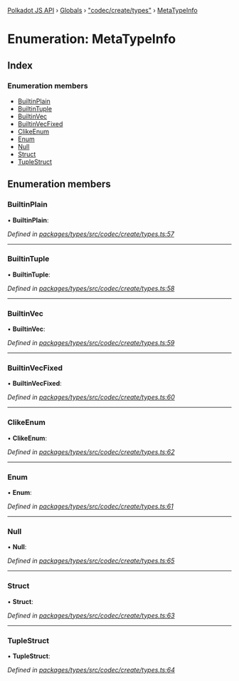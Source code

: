 [Polkadot JS API](../README.md) › [Globals](../globals.md) › ["codec/create/types"](../modules/_codec_create_types_.md) › [MetaTypeInfo](_codec_create_types_.metatypeinfo.md)

# Enumeration: MetaTypeInfo

## Index

### Enumeration members

* [BuiltinPlain](_codec_create_types_.metatypeinfo.md#builtinplain)
* [BuiltinTuple](_codec_create_types_.metatypeinfo.md#builtintuple)
* [BuiltinVec](_codec_create_types_.metatypeinfo.md#builtinvec)
* [BuiltinVecFixed](_codec_create_types_.metatypeinfo.md#builtinvecfixed)
* [ClikeEnum](_codec_create_types_.metatypeinfo.md#clikeenum)
* [Enum](_codec_create_types_.metatypeinfo.md#enum)
* [Null](_codec_create_types_.metatypeinfo.md#null)
* [Struct](_codec_create_types_.metatypeinfo.md#struct)
* [TupleStruct](_codec_create_types_.metatypeinfo.md#tuplestruct)

## Enumeration members

###  BuiltinPlain

• **BuiltinPlain**:

*Defined in [packages/types/src/codec/create/types.ts:57](https://github.com/polkadot-js/api/blob/006c686c1/packages/types/src/codec/create/types.ts#L57)*

___

###  BuiltinTuple

• **BuiltinTuple**:

*Defined in [packages/types/src/codec/create/types.ts:58](https://github.com/polkadot-js/api/blob/006c686c1/packages/types/src/codec/create/types.ts#L58)*

___

###  BuiltinVec

• **BuiltinVec**:

*Defined in [packages/types/src/codec/create/types.ts:59](https://github.com/polkadot-js/api/blob/006c686c1/packages/types/src/codec/create/types.ts#L59)*

___

###  BuiltinVecFixed

• **BuiltinVecFixed**:

*Defined in [packages/types/src/codec/create/types.ts:60](https://github.com/polkadot-js/api/blob/006c686c1/packages/types/src/codec/create/types.ts#L60)*

___

###  ClikeEnum

• **ClikeEnum**:

*Defined in [packages/types/src/codec/create/types.ts:62](https://github.com/polkadot-js/api/blob/006c686c1/packages/types/src/codec/create/types.ts#L62)*

___

###  Enum

• **Enum**:

*Defined in [packages/types/src/codec/create/types.ts:61](https://github.com/polkadot-js/api/blob/006c686c1/packages/types/src/codec/create/types.ts#L61)*

___

###  Null

• **Null**:

*Defined in [packages/types/src/codec/create/types.ts:65](https://github.com/polkadot-js/api/blob/006c686c1/packages/types/src/codec/create/types.ts#L65)*

___

###  Struct

• **Struct**:

*Defined in [packages/types/src/codec/create/types.ts:63](https://github.com/polkadot-js/api/blob/006c686c1/packages/types/src/codec/create/types.ts#L63)*

___

###  TupleStruct

• **TupleStruct**:

*Defined in [packages/types/src/codec/create/types.ts:64](https://github.com/polkadot-js/api/blob/006c686c1/packages/types/src/codec/create/types.ts#L64)*
